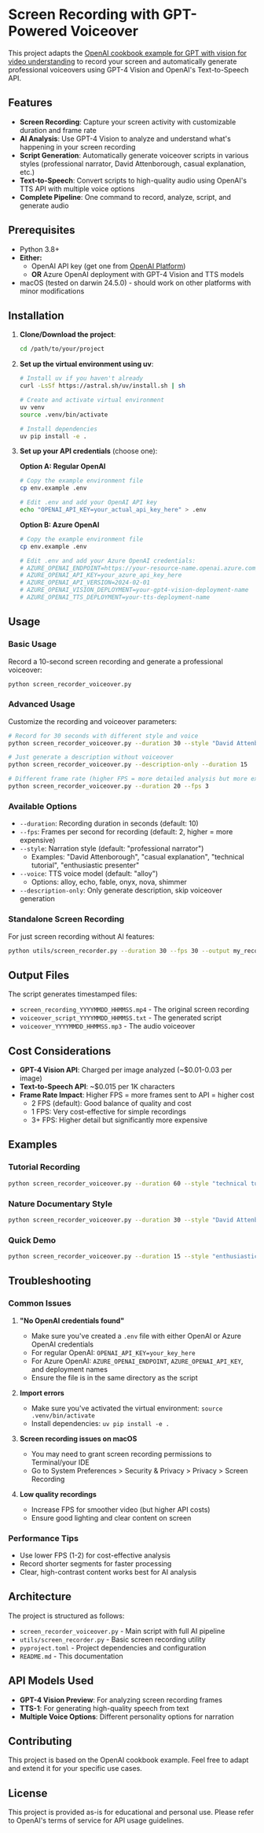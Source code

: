 # Screen Recording with GPT-Powered Voiceover

This project adapts the [OpenAI cookbook example for GPT with vision for video understanding](https://nbviewer.org/format/script/github/openai/openai-cookbook/blob/main/examples/GPT_with_vision_for_video_understanding.ipynb) to record your screen and automatically generate professional voiceovers using GPT-4 Vision and OpenAI's Text-to-Speech API.

## Features

- **Screen Recording**: Capture your screen activity with customizable duration and frame rate
- **AI Analysis**: Use GPT-4 Vision to analyze and understand what's happening in your screen recording
- **Script Generation**: Automatically generate voiceover scripts in various styles (professional narrator, David Attenborough, casual explanation, etc.)
- **Text-to-Speech**: Convert scripts to high-quality audio using OpenAI's TTS API with multiple voice options
- **Complete Pipeline**: One command to record, analyze, script, and generate audio

## Prerequisites

- Python 3.8+
- **Either:**
  - OpenAI API key (get one from [OpenAI Platform](https://platform.openai.com/account/api-keys))
  - **OR** Azure OpenAI deployment with GPT-4 Vision and TTS models
- macOS (tested on darwin 24.5.0) - should work on other platforms with minor modifications

## Installation

1. **Clone/Download the project**:
   ```bash
   cd /path/to/your/project
   ```

2. **Set up the virtual environment using uv**:
   ```bash
   # Install uv if you haven't already
   curl -LsSf https://astral.sh/uv/install.sh | sh
   
   # Create and activate virtual environment
   uv venv
   source .venv/bin/activate
   
   # Install dependencies
   uv pip install -e .
   ```

3. **Set up your API credentials** (choose one):

   **Option A: Regular OpenAI**
   ```bash
   # Copy the example environment file
   cp env.example .env
   
   # Edit .env and add your OpenAI API key
   echo "OPENAI_API_KEY=your_actual_api_key_here" > .env
   ```

   **Option B: Azure OpenAI**
   ```bash
   # Copy the example environment file
   cp env.example .env
   
   # Edit .env and add your Azure OpenAI credentials:
   # AZURE_OPENAI_ENDPOINT=https://your-resource-name.openai.azure.com/
   # AZURE_OPENAI_API_KEY=your_azure_api_key_here
   # AZURE_OPENAI_API_VERSION=2024-02-01
   # AZURE_OPENAI_VISION_DEPLOYMENT=your-gpt4-vision-deployment-name
   # AZURE_OPENAI_TTS_DEPLOYMENT=your-tts-deployment-name
   ```

## Usage

### Basic Usage

Record a 10-second screen recording and generate a professional voiceover:

```bash
python screen_recorder_voiceover.py
```

### Advanced Usage

Customize the recording and voiceover parameters:

```bash
# Record for 30 seconds with different style and voice
python screen_recorder_voiceover.py --duration 30 --style "David Attenborough" --voice "echo"

# Just generate a description without voiceover
python screen_recorder_voiceover.py --description-only --duration 15

# Different frame rate (higher FPS = more detailed analysis but more expensive)
python screen_recorder_voiceover.py --duration 20 --fps 3
```

### Available Options

- `--duration`: Recording duration in seconds (default: 10)
- `--fps`: Frames per second for recording (default: 2, higher = more expensive)
- `--style`: Narration style (default: "professional narrator")
  - Examples: "David Attenborough", "casual explanation", "technical tutorial", "enthusiastic presenter"
- `--voice`: TTS voice model (default: "alloy")
  - Options: alloy, echo, fable, onyx, nova, shimmer
- `--description-only`: Only generate description, skip voiceover generation

### Standalone Screen Recording

For just screen recording without AI features:

```bash
python utils/screen_recorder.py --duration 30 --fps 30 --output my_recording.mp4
```

## Output Files

The script generates timestamped files:

- `screen_recording_YYYYMMDD_HHMMSS.mp4` - The original screen recording
- `voiceover_script_YYYYMMDD_HHMMSS.txt` - The generated script
- `voiceover_YYYYMMDD_HHMMSS.mp3` - The audio voiceover

## Cost Considerations

- **GPT-4 Vision API**: Charged per image analyzed (~$0.01-0.03 per image)
- **Text-to-Speech API**: ~$0.015 per 1K characters
- **Frame Rate Impact**: Higher FPS = more frames sent to API = higher cost
  - 2 FPS (default): Good balance of quality and cost
  - 1 FPS: Very cost-effective for simple recordings
  - 3+ FPS: Higher detail but significantly more expensive

## Examples

### Tutorial Recording
```bash
python screen_recorder_voiceover.py --duration 60 --style "technical tutorial narrator" --voice "nova"
```

### Nature Documentary Style
```bash
python screen_recorder_voiceover.py --duration 30 --style "David Attenborough observing the digital ecosystem" --voice "echo"
```

### Quick Demo
```bash
python screen_recorder_voiceover.py --duration 15 --style "enthusiastic product demo presenter" --voice "alloy"
```

## Troubleshooting

### Common Issues

1. **"No OpenAI credentials found"**
   - Make sure you've created a `.env` file with either OpenAI or Azure OpenAI credentials
   - For regular OpenAI: `OPENAI_API_KEY=your_key_here`
   - For Azure OpenAI: `AZURE_OPENAI_ENDPOINT`, `AZURE_OPENAI_API_KEY`, and deployment names
   - Ensure the file is in the same directory as the script

2. **Import errors**
   - Make sure you've activated the virtual environment: `source .venv/bin/activate`
   - Install dependencies: `uv pip install -e .`

3. **Screen recording issues on macOS**
   - You may need to grant screen recording permissions to Terminal/your IDE
   - Go to System Preferences > Security & Privacy > Privacy > Screen Recording

4. **Low quality recordings**
   - Increase FPS for smoother video (but higher API costs)
   - Ensure good lighting and clear content on screen

### Performance Tips

- Use lower FPS (1-2) for cost-effective analysis
- Record shorter segments for faster processing
- Clear, high-contrast content works best for AI analysis

## Architecture

The project is structured as follows:

- `screen_recorder_voiceover.py` - Main script with full AI pipeline
- `utils/screen_recorder.py` - Basic screen recording utility
- `pyproject.toml` - Project dependencies and configuration
- `README.md` - This documentation

## API Models Used

- **GPT-4 Vision Preview**: For analyzing screen recording frames
- **TTS-1**: For generating high-quality speech from text
- **Multiple Voice Options**: Different personality options for narration

## Contributing

This project is based on the OpenAI cookbook example. Feel free to adapt and extend it for your specific use cases.

## License

This project is provided as-is for educational and personal use. Please refer to OpenAI's terms of service for API usage guidelines. 